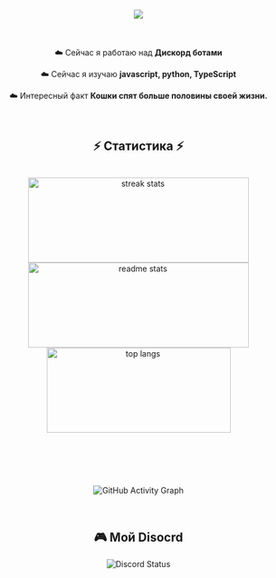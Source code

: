 <h1 align="center">
    <img src="https://readme-typing-svg.herokuapp.com/?font=Righteous&size=35&center=true&vCenter=true&width=500&height=70&duration=4000&color=FFFFFF&lines=hello+friend!+;+i'm+shanya!;" />
</h1>

<br/>

<div align="center"> 
    
☁️ Сейчас я работаю над **Дискорд ботами**
 
☁️ Сейчас я изучаю **javascript, python, TypeScript**

☁️ Интересный факт **Кошки спят больше половины своей жизни.**

 </div>
<br/>

<h2 align="center">⚡ Статистика ⚡</h2>
<br>
<div align="center">
  <img width="390" height="150" src="https://github-readme-streak-stats-salesp07.vercel.app/?user=shzanya&count_private=true&theme=react&border_radius=10" alt="streak stats"/>
  <img width="390" height="150" src="https://github-readme-stats-salesp07.vercel.app/api?username=shzanya&count_private=true&show_icons=true&theme=react&rank_icon=github&border_radius=10" alt="readme stats" />
  <br/>
  <img width="325" height="150" align="center" src="https://github-readme-stats-salesp07.vercel.app/api/top-langs/?username=shzanya&hide=HTML&langs_count=8&layout=compact&theme=react&border_radius=10&size_weight=0.5&count_weight=0.5&exclude_repo=github-readme-stats" alt="top langs" />
</div>

<br/><br/>

<br/>
<p align="center">
  <img src="https://github-readme-activity-graph.vercel.app/graph?username=shzanya&theme=react-dark" alt="GitHub Activity Graph"/>
</p>
<br/>
<h2 align="center">🎮 Мой Disocrd </h2>

<p align="center">
  <img src="https://dsc-readme.tsuni.dev/api/user/1112669608235782184?theme=custom&colorB1=000000&colorB2=000000&colorB3=000000&colorT1=FFFFFF&colorT2=AAAAAA&width=400" alt="Discord Status"/>
</p>

<div align="center">

<br/>
<br/>





